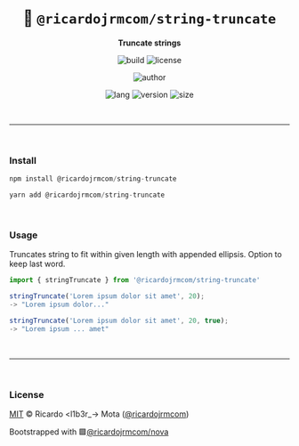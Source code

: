 <div align="center">

# 🌙 `@ricardojrmcom/string-truncate`

<b>Truncate strings</b>

![build](https://img.shields.io/github/workflow/status/ricardojrmcom/string-truncate/Continuous%20Integration?style=for-the-badge)
![license](https://img.shields.io/github/license/ricardojrmcom/string-truncate?style=for-the-badge)

![author](<https://img.shields.io/badge/Author-Ricardo%20%3Cl1b3r__--%3E%20Mota%20(%40ricardojrmcom)-orange?style=for-the-badge>)

![lang](https://img.shields.io/github/languages/top/ricardojrmcom/string-truncate?style=for-the-badge)
![version](https://img.shields.io/npm/v/@ricardojrmcom/string-truncate?style=for-the-badge)
![size](https://img.shields.io/bundlephobia/min/@ricardojrmcom/string-truncate?style=for-the-badge)

</div>

<br />

---

<br />

### <b>Install</b>

```ts
npm install @ricardojrmcom/string-truncate

yarn add @ricardojrmcom/string-truncate
```

<br />

### <b>Usage</b>

Truncates string to fit within given length with appended ellipsis. Option to keep last word.

```ts
import { stringTruncate } from '@ricardojrmcom/string-truncate'

stringTruncate('Lorem ipsum dolor sit amet', 20);
-> "Lorem ipsum dolor..."

stringTruncate('Lorem ipsum dolor sit amet', 20, true);
-> "Lorem ipsum ... amet"
```

<br />

---

<br />

### <b>License</b>

[MIT](https://github.com/ricardojrmcom/string-truncate/blob/main/LICENSE) © Ricardo <l1b3r\_-> Mota ([@ricardojrmcom](https://github.com/ricardojrmcom))

Bootstrapped with 🟪[@ricardojrmcom/nova](https://github.com/ricardojrmcom/nova)

<br />
